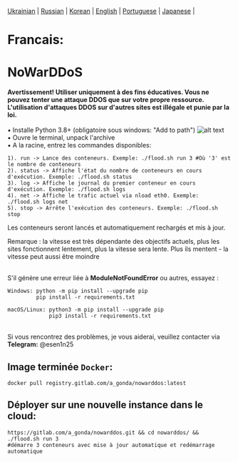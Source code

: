 [Ukrainian](https://github.com/AlexTrushkovsky/NoWarDDoS/blob/main/README.md) | [Russian](https://github.com/AlexTrushkovsky/NoWarDDoS/blob/main/README_ru.md) | [Korean](https://github.com/AlexTrushkovsky/NoWarDDoS/blob/main/README_ko.md) | [English](https://github.com/AlexTrushkovsky/NoWarDDoS/blob/main/README_en.md) | [Portuguese](https://github.com/AlexTrushkovsky/NoWarDDoS/blob/main/README_pt.md) | [Japanese](https://github.com/AlexTrushkovsky/NoWarDDoS/blob/main/README_ja.md) |

# <b1>Francais:</b1>
# NoWarDDoS
**Avertissement! Utiliser uniquement à des fins éducatives. Vous ne pouvez tenter une attaque DDOS que sur votre propre ressource.
L'utilisation d'attaques DDOS sur d'autres sites est illégale et punie par la loi.**
<br />
<br />▪ Installe Python 3.8+ (obligatoire sous windows: "Add to path")
![alt text](https://miro.medium.com/max/1344/0*7nOyowsPsGI19pZT.png)
<br />▪ Ouvre le terminal, unpack l'archive
<br />▪ A la racine, entrez les commandes disponibles:
```
1). run -> Lance des conteneurs. Exemple: ./flood.sh run 3 #Où '3' est le nombre de conteneurs
2). status -> Affiche l'état du nombre de conteneurs en cours d'exécution. Exemple: ./flood.sh status
3). log -> Affiche le journal du premier conteneur en cours d'exécution. Exemple: ./flood.sh logs
4). net -> Affiche le trafic actuel via nload eth0. Exemple: ./flood.sh logs net
5). stop -> Arrête l'exécution des conteneurs. Exemple: ./flood.sh stop
```
Les conteneurs seront lancés et automatiquement rechargés et mis à jour.

Remarque : la vitesse est très dépendante des objectifs actuels, plus les sites fonctionnent lentement, plus la vitesse sera lente.
Plus ils mentent - la vitesse peut aussi être moindre

<br />S'il génère une erreur liée à **ModuleNotFoundError** ou autres, essayez :
```
Windows: python -m pip install --upgrade pip
         pip install -r requirements.txt
         
macOS/Linux: python3 -m pip install --upgrade pip
             pip3 install -r requirements.txt
```

<br />Si vous rencontrez des problèmes, je vous aiderai, veuillez contacter via **Telegram:** @esen1n25
## Image terminée `Docker`:
```shell
docker pull registry.gitlab.com/a_gonda/nowarddos:latest
```

## Déployer sur une nouvelle instance dans le cloud:
```shell
https://gitlab.com/a_gonda/nowarddos.git && cd nowarddos/ && ./flood.sh run 3 
#démarre 3 conteneurs avec mise à jour automatique et redémarrage automatique
```
